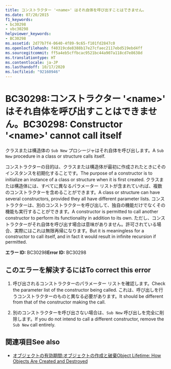 ```yaml
---
title: コンストラクター '<name>' はそれ自体を呼び出すことはできません。
ms.date: 07/20/2015
f1_keywords:
- bc30298
- vbc30298
helpviewer_keywords:
- BC30298
ms.assetid: 2d77b7f4-0640-4f89-9c65-f101fd2847c0
ms.openlocfilehash: f40319cde8388b17e27cfaec2117ebd519ebd4ff
ms.sourcegitcommit: ff5a4eb5cffbcac9521bc44a907a118cd7e8638d
ms.translationtype: HT
ms.contentlocale: ja-JP
ms.lasthandoff: 10/17/2020
ms.locfileid: "92160946"
---
```

# <a name="bc30298-constructor-name-cannot-call-itself"></a><span data-ttu-id="94c94-102">BC30298:コンストラクター '\<name>' はそれ自体を呼び出すことはできません。</span><span class="sxs-lookup"><span data-stu-id="94c94-102">BC30298: Constructor '\<name>' cannot call itself</span></span>

<span data-ttu-id="94c94-103">クラスまたは構造体の `Sub New` プロシージャはそれ自体を呼び出します。</span><span class="sxs-lookup"><span data-stu-id="94c94-103">A `Sub New` procedure in a class or structure calls itself.</span></span>

 <span data-ttu-id="94c94-104">コンストラクターの目的は、クラスまたは構造体が最初に作成されたときにそのインスタンスを初期化することです。</span><span class="sxs-lookup"><span data-stu-id="94c94-104">The purpose of a constructor is to initialize an instance of a class or structure when it is first created.</span></span> <span data-ttu-id="94c94-105">クラスまたは構造体には、すべてに異なるパラメーター リストが含まれていれば、複数のコンストラクターを含めることができます。</span><span class="sxs-lookup"><span data-stu-id="94c94-105">A class or structure can have several constructors, provided they all have different parameter lists.</span></span> <span data-ttu-id="94c94-106">コンストラクターは、別のコンストラクターを呼び出して、独自の機能だけでなくその機能も実行することができます。</span><span class="sxs-lookup"><span data-stu-id="94c94-106">A constructor is permitted to call another constructor to perform its functionality in addition to its own.</span></span> <span data-ttu-id="94c94-107">ただし、コンストラクターがそれ自体を呼び出す場合は意味がありません。許可されている場合、実際にはこれは無限再帰になります。</span><span class="sxs-lookup"><span data-stu-id="94c94-107">But it is meaningless for a constructor to call itself, and in fact it would result in infinite recursion if permitted.</span></span>

 <span data-ttu-id="94c94-108">**エラー ID:** BC30298</span><span class="sxs-lookup"><span data-stu-id="94c94-108">**Error ID:** BC30298</span></span>

## <a name="to-correct-this-error"></a><span data-ttu-id="94c94-109">このエラーを解決するには</span><span class="sxs-lookup"><span data-stu-id="94c94-109">To correct this error</span></span>

1. <span data-ttu-id="94c94-110">呼び出されるコンストラクターのパラメーター リストを確認します。</span><span class="sxs-lookup"><span data-stu-id="94c94-110">Check the parameter list of the constructor being called.</span></span> <span data-ttu-id="94c94-111">これは、呼び出しを行うコンストラクターのものと異なる必要があります。</span><span class="sxs-lookup"><span data-stu-id="94c94-111">It should be different from that of the constructor making the call.</span></span>

2. <span data-ttu-id="94c94-112">別のコンストラクターを呼び出さない場合は、`Sub New` 呼び出しを完全に削除します。</span><span class="sxs-lookup"><span data-stu-id="94c94-112">If you do not intend to call a different constructor, remove the `Sub New` call entirely.</span></span>

## <a name="see-also"></a><span data-ttu-id="94c94-113">関連項目</span><span class="sxs-lookup"><span data-stu-id="94c94-113">See also</span></span>

- [<span data-ttu-id="94c94-114">オブジェクトの有効期間:オブジェクトの作成と破棄</span><span class="sxs-lookup"><span data-stu-id="94c94-114">Object Lifetime: How Objects Are Created and Destroyed</span></span>](../../programming-guide/language-features/objects-and-classes/object-lifetime-how-objects-are-created-and-destroyed.md)
